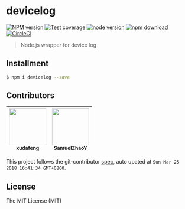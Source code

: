 # devicelog

[![NPM version][npm-image]][npm-url]
[![Test coverage][coveralls-image]][coveralls-url]
[![node version][node-image]][node-url]
[![npm download][download-image]][download-url]
[![CircleCI](https://circleci.com/gh/macacajs/devicelog.svg?style=svg)](https://circleci.com/gh/macacajs/devicelog)

[npm-image]: https://img.shields.io/npm/v/devicelog.svg?style=flat-square
[npm-url]: https://npmjs.org/package/devicelog
[coveralls-image]: https://img.shields.io/coveralls/macacajs/devicelog.svg?style=flat-square
[coveralls-url]: https://coveralls.io/r/macacajs/devicelog?branch=master
[node-image]: https://img.shields.io/badge/node.js-%3E=_8-green.svg?style=flat-square
[node-url]: http://nodejs.org/download/
[download-image]: https://img.shields.io/npm/dm/devicelog.svg?style=flat-square
[download-url]: https://npmjs.org/package/devicelog

> Node.js wrapper for device log

## Installment

```bash
$ npm i devicelog --save
```

<!-- GITCONTRIBUTOR_START -->

## Contributors

|[<img src="https://avatars1.githubusercontent.com/u/1011681?v=4" width="100px;"/><br/><sub><b>xudafeng</b></sub>](https://github.com/xudafeng)<br/>|[<img src="https://avatars0.githubusercontent.com/u/8198256?v=4" width="100px;"/><br/><sub><b>SamuelZhaoY</b></sub>](https://github.com/SamuelZhaoY)<br/>
| :---: | :---: |


This project follows the git-contributor [spec](https://github.com/xudafeng/git-contributor.git), auto upated at `Sun Mar 25 2018 16:41:34 GMT+0800`.

<!-- GITCONTRIBUTOR_END -->

## License

The MIT License (MIT)
